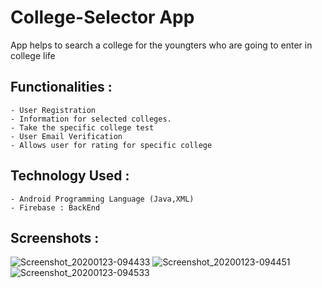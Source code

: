 # College-Selector App
 App helps to search a college for the youngters who are going to enter in college life
##  Functionalities :
    - User Registration
    - Information for selected colleges.
    - Take the specific college test
    - User Email Verification
    - Allows user for rating for specific college

## Technology Used :
    - Android Programming Language (Java,XML) 
    - Firebase : BackEnd

## Screenshots :
![Screenshot_20200123-094433](https://user-images.githubusercontent.com/41748122/72970896-8b7da700-3dee-11ea-87a1-c558f4bdde55.png)
![Screenshot_20200123-094451](https://user-images.githubusercontent.com/41748122/72970927-a2bc9480-3dee-11ea-9488-2a7297101f90.png)
![Screenshot_20200123-094533](https://user-images.githubusercontent.com/41748122/72970945-aea85680-3dee-11ea-90f2-893001032ec9.png)
